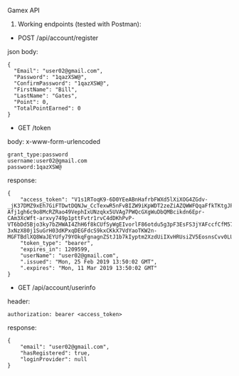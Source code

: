 ﻿Gamex API

1. Working endpoints (tested with Postman):
- POST /api/account/register
  
json body:
```
{
  "Email": "user02@gmail.com",
  "Password": "1qazXSW@",
  "ConfirmPassword": "1qazXSW@",
  "FirstName": "Bill",
  "LastName": "Gates",
  "Point": 0,
  "TotalPointEarned": 0
}
```

- GET /token

body: x-www-form-urlencoded
```
grant_type:password
username:user02@gmail.com
password:1qazXSW@
```

response:
```
{
    "access_token": "V1s1RToqK9-6D0YEeABnHafrbFWXd5lXiXOG4ZGdv-_jK37DMZ9xEh7GiFTDwtDQNJw_CcTexwR5nFvBIZW9iKpWDT2zeZiAZQWWFQqaFfkTKtgJPnbCn599KBqBQO2acgOVXHYLFYv_1n6jHvsmQ-Afj1gh6c9o8McRZRao49VephIxUNzqkx5UVAg7PWQcGXgWuDbQMBcikdn6Epr-CAm3XcWft-arxvy749p1pttFvtr1rvC4dDKhPvP-VT6bDd5Bjo3ky7bZHWAI4ZhH6f8kCUfSyWgEIvorlF86otdu5g3pF3EsFS3jYAFccfCfM573cKLfnBM187PCgVjHy-3xNzX80j1SuGrH03dKPxqDEGFdcS9kxCKkX7VdYaoTKW2n-MGFTBdlXQ8WaJEYUfy79YOkqFgnagnZStJ1b7kIyptm2XzdUiIXvHRUsiZV5EosnsCvv0LU3Dlz_n4fUw3G8rjisaeswikzQB52VJR2xRXuw0Wf0CpejbUD4mt3",
    "token_type": "bearer",
    "expires_in": 1209599,
    "userName": "user02@gmail.com",
    ".issued": "Mon, 25 Feb 2019 13:50:02 GMT",
    ".expires": "Mon, 11 Mar 2019 13:50:02 GMT"
}
```

- GET /api/account/userinfo

header:
```
authorization: bearer <access_token>
```

response:
```
{
    "email": "user02@gmail.com",
    "hasRegistered": true,
    "loginProvider": null
}
```